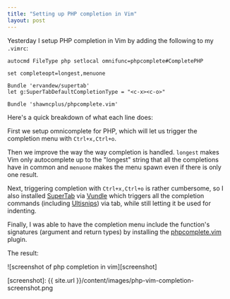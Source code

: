 ```yaml
---
title: "Setting up PHP completion in Vim"
layout: post
---
```


Yesterday I setup PHP completion in Vim by adding the following to my `.vimrc`:

```vimscript
autocmd FileType php setlocal omnifunc=phpcomplete#CompletePHP

set completeopt=longest,menuone

Bundle 'ervandew/supertab'
let g:SuperTabDefaultCompletionType = "<c-x><c-o>"

Bundle 'shawncplus/phpcomplete.vim'
```

Here's a quick breakdown of what each line does:

First we setup omnicomplete for PHP, which will let us trigger the completion
menu with `Ctrl+x,Ctrl+o`.

Then we improve the way the way completion is handled. `longest` makes Vim only
autocomplete up to the "longest" string that all the completions have in common
and `menuone` makes the menu spawn even if there is only one result.

Next, triggering completion with `Ctrl+x,Ctrl+o` is rather cumbersome, so
I also installed [SuperTab][1] via [Vundle][2] which triggers all the
completion commands (including [Ultisnips][3]) via tab, while still letting it
be used for indenting.

Finally, I was able to have the completion menu include the function's
signatures (argument and return types) by installing the [phpcomplete.vim][4]
plugin.

The result:

![screenshot of php completion in vim][screenshot]

[1]: https://github.com/ervandew/supertab
[2]: https://github.com/gmarik/vundle
[3]: https://github.com/SirVer/ultisnips
[4]: https://github.com/shawncplus/phpcomplete.vim
[screenshot]: {{ site.url }}/content/images/php-vim-completion-screenshot.png












